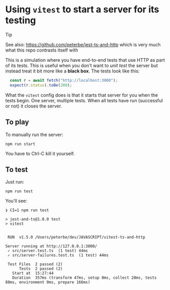 # Using `vitest` to start a server for its testing

> [!TIP]
> See also: <https://github.com/peterbe/jest-ts-and-http> which is very much
what this repo contrasts itself with

This is a simulation where you have end-to-end tests that use HTTP
as part of its tests.
This is useful when you don't want to *unit test* the server but instead
treat it bit more like a **black box**. The tests look like this:

```js
  const r = await fetch("http://localhost:3000");
  expect(r.status).toBe(200);
```

What the `vitest` config does is that it starts that server for you when
the tests begin. One server, multiple tests. When all tests have run
(successful or not) it closes the server.

## To play

To manually run the server:

```shell
npm run start
```

You have to Ctrl-C kill it yourself.

## To test

Just run:

```shell
npm run test
```

You'll see:

```shell
❯ CI=1 npm run test

> jest-and-ts@1.0.0 test
> vitest


 RUN  v1.5.0 /Users/peterbe/dev/JAVASCRIPT/vitest-ts-and-http

Server running at http://127.0.0.1:3000/
 ✓ src/server.test.ts  (1 test) 44ms
 ✓ src/server-failures.test.ts  (1 test) 44ms

 Test Files  2 passed (2)
      Tests  2 passed (2)
   Start at  15:27:44
   Duration  357ms (transform 47ms, setup 0ms, collect 20ms, tests 88ms, environment 0ms, prepare 166ms)
```
